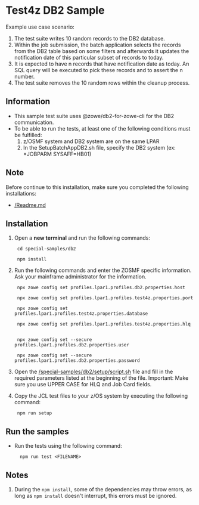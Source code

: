 # Test4z DB2 Sample

Example use case scenario:

1. The test suite writes 10 random records to the DB2 database.
2. Within the job submission, the batch application selects the records from the DB2 table based on some filters and afterwards it updates the notification date of this particular subset of records to today.
3. It is expected to have n records that have notification date as today. An SQL query will be executed to pick these records and to assert the n number.
4. The test suite removes the 10 random rows within the cleanup process.


## Information
* This sample test suite uses @zowe/db2-for-zowe-cli for the DB2 communication.
* To be able to run the tests, at least one of the following conditions must be fulfilled:
    1. z/OSMF system and DB2 system are on the same LPAR
    2. In the SetupBatchAppDB2.sh file, specify the DB2 system (ex: *JOBPARM SYSAFF=HB01)
    
## Note
Before continue to this installation, make sure you completed the following installations:
* [/Readme.md](/README.md)

   
## Installation
1. Open a **new terminal** and run the following commands:
    
        cd special-samples/db2
    
        npm install

2. Run the following commands and enter the ZOSMF specific information. 
   Ask your mainframe administrator for the information.

        npx zowe config set profiles.lpar1.profiles.db2.properties.host
    
        npx zowe config set profiles.lpar1.profiles.test4z.properties.port
    
        npx zowe config set profiles.lpar1.profiles.test4z.properties.database
    
        npx zowe config set profiles.lpar1.profiles.test4z.properties.hlq
    
        
        npx zowe config set --secure profiles.lpar1.profiles.db2.properties.user
    
        npx zowe config set --secure profiles.lpar1.profiles.db2.properties.password

        
3. Open the [/special-samples/db2/setup/script.sh](/special-samples/cascade/setup/script.sh)  file and fill in the required parameters listed at the beginning of the file. Important: Make sure you use UPPER CASE for HLQ and Job Card fields.
                                                                 
4. Copy the JCL test files to your z/OS system by executing the following command: 

        npm run setup
        
## Run the samples

* Run the tests using the following command:

        npm run test <FILENAME>


## Notes

1. During the `npm install`, some of the dependencies may throw errors, as long as `npm install` doesn't interrupt, this errors must be ignored.
